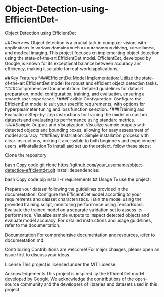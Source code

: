 # Object-Detection-using-EfficientDet-
Object Detection using EfficientDet

##Overview
Object detection is a crucial task in computer vision, with applications in various domains such as autonomous driving, surveillance, and medical imaging. This project focuses on implementing object detection using the state-of-the-art EfficientDet model. EfficientDet, developed by Google, is known for its exceptional balance between accuracy and efficiency, making it suitable for real-world applications.

##Key Features
*###EfficientDet Model Implementation: Utilize the state-of-the-art EfficientDet model for robust and efficient object detection tasks.
*###Comprehensive Documentation: Detailed guidelines for dataset preparation, model configuration, training, and evaluation, ensuring a smooth user experience.
*###Flexible Configuration: Configure the EfficientDet model to suit your specific requirements, with options for hyperparameter tuning and loss function selection.
*###Training and Evaluation: Step-by-step instructions for training the model on custom datasets and evaluating its performance using standard metrics.
*###Sample Outputs and Visualization: Visualize sample outputs with detected objects and bounding boxes, allowing for easy assessment of model accuracy.
*###Easy Installation: Simple installation process with clear instructions, making it accessible to both beginners and experienced users.
##Installation
To install and set up the project, follow these steps:

Clone the repository:

bash
Copy code
git clone https://github.com/your_username/object-detection-efficientdet.git
Install dependencies:

bash
Copy code
pip install -r requirements.txt
Usage
To use the project:

Prepare your dataset following the guidelines provided in the documentation.
Configure the EfficientDet model according to your requirements and dataset characteristics.
Train the model using the provided training script, monitoring performance using TensorBoard.
Evaluate the trained model on a separate validation set to assess its performance.
Visualize sample outputs to inspect detected objects and evaluate model accuracy.
For detailed instructions and usage guidelines, refer to the documentation.

Documentation
For comprehensive documentation and resources, refer to documentation.md.

Contributing
Contributions are welcome! For major changes, please open an issue first to discuss your ideas.

License
This project is licensed under the MIT License.

Acknowledgements
This project is inspired by the EfficientDet model developed by Google.
We acknowledge the contributions of the open-source community and the developers of libraries and datasets used in this project.
